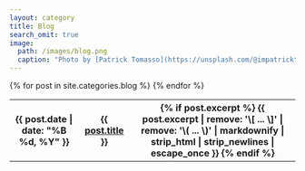 ```yaml
---
layout: category
title: Blog
search_omit: true
image:
  path: /images/blog.png
  caption: "Photo by [Patrick Tomasso](https://unsplash.com/@impatrickt?utm_source=unsplash&utm_medium=referral&utm_content=creditCopyText) on [Unsplash](https://unsplash.com/s/photos/blog?utm_source=unsplash&utm_medium=referral&utm_content=creditCopyText)"
---
```


<table style="width:100%">
  <!-- <tr>
    <th>Date</th>
    <th>Title</th>
    <th>Excerpt</th>
  </tr> -->
  {% for post in site.categories.blog %}
    <tr>
      <th>{{ post.date | date: "%B %d, %Y" }}</th>
      <th><a href="{{ post.url }}">{{ post.title }}</a></th>
      <th>{% if post.excerpt %} {{ post.excerpt | remove: '\[ ... \]' | remove: '\( ... \)' | markdownify | strip_html | strip_newlines | escape_once }} {% endif %}</th>
    </tr>
  {% endfor %}
</table>
